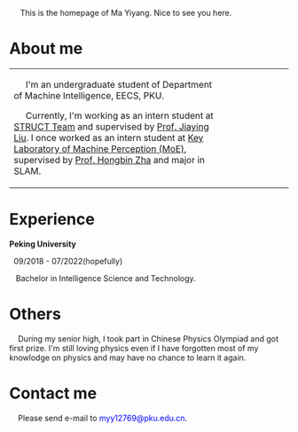 
<p> &nbsp;&nbsp;&nbsp;&nbsp; This is the homepage of Ma Yiyang. Nice to see you here. </p>

<h1> About me </h1>
  
  <table frame="void">
    <tr>
      <td width="75%">
        <p> &nbsp;&nbsp;&nbsp;&nbsp; I'm an undergraduate student of Department of Machine Intelligence, EECS, PKU. </p>
        <p> &nbsp;&nbsp;&nbsp;&nbsp; Currently, I'm working as an intern student at <a href="http://39.96.165.147/struct.html">STRUCT Team</a> and supervised by <a href="http://39.96.165.147/people/liujiaying.html"> Prof. Jiaying Liu</a>. I once worked as an intern student at <a href="https://www.google.com/search?q=%E6%9C%BA%E5%99%A8%E6%84%9F%E7%9F%A5%E4%B8%8E%E6%99%BA%E8%83%BD%E6%95%99%E8%82%B2%E9%83%A8%E9%87%8D%E7%82%B9%E5%AE%9E%E9%AA%8C%E5%AE%A4+%28%E5%AE%83%E5%AE%9E%E5%9C%A8%E6%B2%A1%E6%9C%89%E4%B8%BB%E9%A1%B5%29&sxsrf=ALeKk01lfuziDxO6X_q7VTTZORMY5GBsiw%3A1629133212254&source=hp&ei=nJkaYZ3LDNT0hwPwgauoBA&iflsig=AINFCbYAAAAAYRqnrLISuBy3Z2fCSfceK_WK5hMSfo3h&oq=%E6%9C%BA%E5%99%A8%E6%84%9F%E7%9F%A5%E4%B8%8E%E6%99%BA%E8%83%BD%E6%95%99%E8%82%B2%E9%83%A8%E9%87%8D%E7%82%B9%E5%AE%9E%E9%AA%8C%E5%AE%A4+%28%E5%AE%83%E5%AE%9E%E5%9C%A8%E6%B2%A1%E6%9C%89%E4%B8%BB%E9%A1%B5%29&gs_lcp=Cgdnd3Mtd2l6EAMyBwghEAoQoAFQtxhYtxhgzyNoAHAAeACAAYUCiAGFApIBAzItMZgBAKABAqABAQ&sclient=gws-wiz&ved=0ahUKEwidiZ-TgrbyAhVU-mEKHfDACkUQ4dUDCAc&uact=5">Key Laboratory of Machine Perception (MoE)</a>, supervised by <a href="http://www.cis.pku.edu.cn/info/1084/1271.htm">Prof. Hongbin Zha</a> and major in SLAM.</p>
      </td>
      <td width="25%">
      </td>
    </tr>
  </table>

<h1> Experience </h1>

  <p><b> Peking University </b><p>

  <p> &nbsp; 09/2018 - 07/2022(hopefully)</p>
  <p> &nbsp;&nbsp; Bachelor in Intelligence Science and Technology.</p>

<h1> Others </h1>

  <p> &nbsp;&nbsp;&nbsp;&nbsp;During my senior high, I took part in Chinese Physics Olympiad and got first prize. I'm still loving physics even if I have forgotten most of my knowlodge on physics and may have no chance to learn it again.</p>

<h1> Contact me </h1>
  <p> &nbsp;&nbsp;&nbsp;&nbsp;Please send e-mail to <p1 style="color:#0000FF;">myy12769@pku.edu.cn</p1>.</p>
